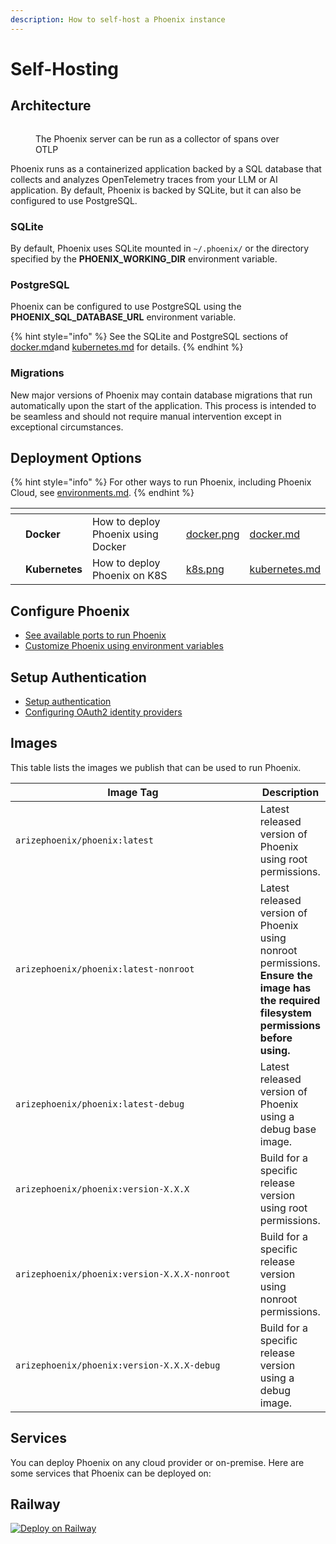 ```yaml
---
description: How to self-host a Phoenix instance
---
```


# Self-Hosting

## Architecture

<figure><img src="https://storage.googleapis.com/arize-assets/phoenix/assets/images/deployment.png" alt=""><figcaption><p>The Phoenix server can be run as a collector of spans over OTLP</p></figcaption></figure>

Phoenix runs as a containerized application backed by a SQL database that collects and analyzes OpenTelemetry traces from your LLM or AI application. By default, Phoenix is backed by SQLite, but it can also be configured to use PostgreSQL.

### SQLite

By default, Phoenix uses SQLite mounted in `~/.phoenix/` or the directory specified by the **PHOENIX\_WORKING\_DIR** environment variable.

### PostgreSQL

Phoenix can be configured to use PostgreSQL using the **PHOENIX\_SQL\_DATABASE\_URL** environment variable.

{% hint style="info" %}
See the SQLite and PostgreSQL sections of [docker.md](docker.md "mention")and [kubernetes.md](kubernetes.md "mention") for details.
{% endhint %}

### Migrations

New major versions of Phoenix may contain database migrations that run automatically upon the start of the application. This process is intended to be seamless and should not require manual intervention except in exceptional circumstances.

## Deployment Options

{% hint style="info" %}
For other ways to run Phoenix, including Phoenix Cloud, see [environments.md](../environments.md "mention").
{% endhint %}

<table data-view="cards"><thead><tr><th></th><th></th><th></th><th data-hidden data-card-cover data-type="files"></th><th data-hidden data-card-target data-type="content-ref"></th></tr></thead><tbody><tr><td></td><td><strong>Docker</strong></td><td>How to deploy Phoenix using Docker</td><td><a href="../.gitbook/assets/docker.png">docker.png</a></td><td><a href="docker.md">docker.md</a></td></tr><tr><td></td><td><strong>Kubernetes</strong></td><td>How to deploy Phoenix on K8S</td><td><a href="../.gitbook/assets/k8s.png">k8s.png</a></td><td><a href="kubernetes.md">kubernetes.md</a></td></tr></tbody></table>

## Configure Phoenix

* [See available ports to run Phoenix](configuration.md#ports)
* [Customize Phoenix using environment variables](configuration.md#environment-variables)

## Setup Authentication

* [Setup authentication](authentication.md)
* [Configuring OAuth2 identity providers](authentication.md#configuring-oauth2-identity-providers)

## Images

This table lists the images we publish that can be used to run Phoenix.

<table data-full-width="false"><thead><tr><th width="440">Image Tag</th><th>Description</th></tr></thead><tbody><tr><td><code>arizephoenix/phoenix:latest</code></td><td>Latest released version of Phoenix using root permissions.</td></tr><tr><td><code>arizephoenix/phoenix:latest-nonroot</code></td><td>Latest released version of Phoenix using nonroot permissions. <strong>Ensure the image has the required filesystem permissions before using.</strong></td></tr><tr><td><code>arizephoenix/phoenix:latest-debug</code></td><td>Latest released version of Phoenix using a debug base image.</td></tr><tr><td><code>arizephoenix/phoenix:version-X.X.X</code></td><td>Build for a specific release version using root permissions.</td></tr><tr><td><code>arizephoenix/phoenix:version-X.X.X-nonroot</code></td><td>Build for a specific release version using nonroot permissions.</td></tr><tr><td><code>arizephoenix/phoenix:version-X.X.X-debug</code></td><td>Build for a specific release version using a debug image.</td></tr></tbody></table>

## Services

You can deploy Phoenix on any cloud provider or on-premise. Here are some services that Phoenix can be deployed on:

## Railway

[![Deploy on Railway](https://railway.app/button.svg)](https://railway.app/template/PTHRoq?referralCode=Xe2txW)
